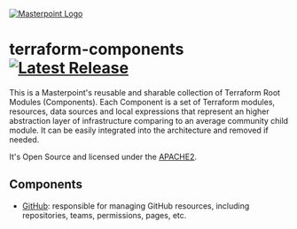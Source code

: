[![Masterpoint Logo](https://i.imgur.com/RDLnuQO.png)](https://masterpoint.io)

# terraform-components [![Latest Release](https://img.shields.io/github/release/masterpointio/terraform-components.svg)](https://github.com/masterpointio/terraform-components/releases/latest)

This is a Masterpoint's reusable and sharable collection of Terraform Root Modules (Components). Each Component is a set of Terraform modules, resources, data sources and local expressions that represent an higher abstraction layer of infrastructure comparing to an average community child module. It can be easily integrated into the architecture and removed if needed.

It's Open Source and licensed under the [APACHE2](LICENSE).

## Components

* [GitHub](./github/README.md): responsible for managing GitHub resources, including repositories, teams, permissions, pages, etc.
